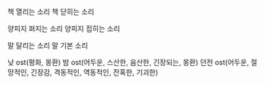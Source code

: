 책 열리는 소리
책 닫히는 소리

양피지 펴지는 소리
양피지 접히는 소리

말 달리는 소리
말 기본 소리

낮 ost(평화, 몽환)
밤 ost(어두운, 스산한, 음산한, 긴장되는, 몽환)
던전 ost(어두운, 절망적인, 긴장감, 격동적인, 역동적인, 잔혹한, 기괴한)
